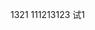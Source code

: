 1321
</test>
<g-Button>111213123</g-Button>
<g-toolTips content="测试1提示文字" class="codestyle" placement="top" effect="white">试1</g-toolTips>